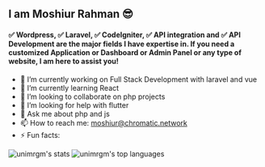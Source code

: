 ## I am Moshiur Rahman 😎
#### ✅ Wordpress, ✅ Laravel, ✅ CodeIgniter, ✅ API integration and ✅ API Development are the major fields I have expertise in. If you need a customized Application or Dashboard or Admin Panel or any type of website, I am here to assist you!

- 🔭 I’m currently working on Full Stack Development with laravel and vue
- 🌱 I’m currently learning React
- 👯 I’m looking to collaborate on php projects
- 🤔 I’m looking for help with flutter
- 💬 Ask me about php and js
- 📫 How to reach me: moshiur@chromatic.network
- ⚡ Fun facts:


![unimrgm's stats][unimrgm-readme-stats] ![unimrgm's top languages][nb-top-langs2]    


[unimrgm-readme-stats]: https://gh.tutorialfeed.com/api?username=unimrgm&hide_rank=false&show_icons=true&border_radius=12&disable_animations=true&hide_rank=true&count_private=true&hide_title=true&hide=issues&lineheight=0.8&line_height=24&theme=ayu-mirage&icon_color=fcf5a4

[nb-top-langs2]: https://gh.tutorialfeed.com/api/top-langs/?username=unimrgm&langs_count=6&card_width=417&border_radius=12&hide_title=true&hide_repos=vapesurplus&layout=compact&theme=ayu-mirage&icon_color=fcf5a4
